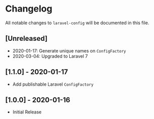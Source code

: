 # Changelog
All notable changes to `laravel-config` will be documented in this file.

## [Unreleased]

- 2020-01-17: Generate unique names on `ConfigFactory`
- 2020-03-04: Upgraded to Laravel 7

## [1.1.0] - 2020-01-17

- Add publishable Laravel `ConfigFactory` 

## [1.0.0] - 2020-01-16

- Initial Release
